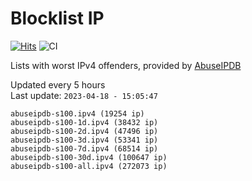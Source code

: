 # Blocklist IP

[![Hits](https://hits.seeyoufarm.com/api/count/incr/badge.svg?url=https%3A%2F%2Fgithub.com%2Fborestad%2Fblocklist-ip%2F&count_bg=%2379C83D&title_bg=%23555555&icon=&icon_color=%23E7E7E7&title=hits&edge_flat=false)](https://hits.seeyoufarm.com)  ![CI](https://img.shields.io/github/workflow/status/borestad/blocklist-ip/CI?style=flat-square)

Lists with worst IPv4 offenders, provided by [AbuseIPDB](https://www.abuseipdb.com/)

<!-- FOOTER-PLACEHOLDER -->
Updated every 5 hours<br>
Last update: `2023-04-18 - 15:05:47`
```
abuseipdb-s100.ipv4 (19254 ip)
abuseipdb-s100-1d.ipv4 (38432 ip)
abuseipdb-s100-2d.ipv4 (47496 ip)
abuseipdb-s100-3d.ipv4 (53341 ip)
abuseipdb-s100-7d.ipv4 (68514 ip)
abuseipdb-s100-30d.ipv4 (100647 ip)
abuseipdb-s100-all.ipv4 (272073 ip)
```
